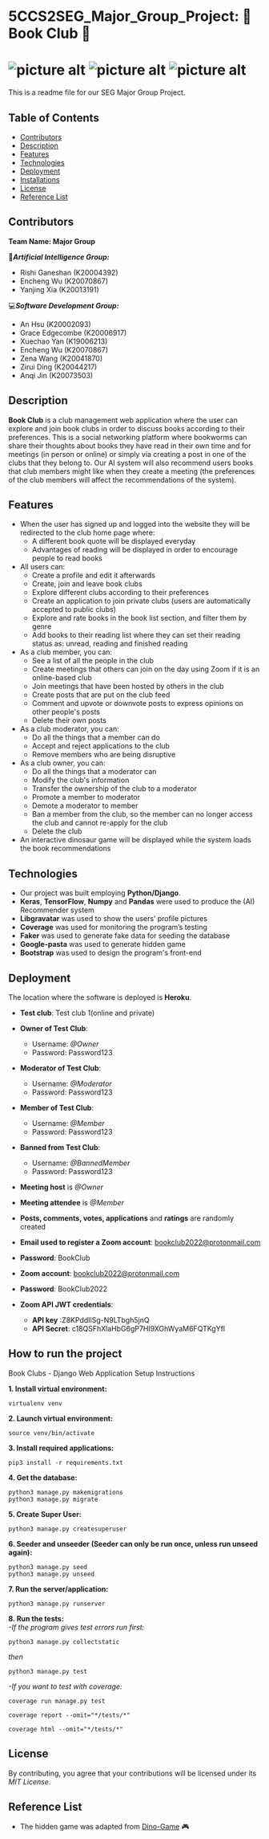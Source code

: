 # 5CCS2SEG_Major_Group_Project: :book: Book Club :book:
![picture alt](https://img.shields.io/badge/tests-607%20passed-brightgreen)
![picture alt](https://img.shields.io/badge/coverage-93%25-green)
![picture alt](https://img.shields.io/badge/licence-MIT-9cf)
=============
This is a readme file for our SEG Major Group Project.

## Table of Contents
  * [Contributors](#Contributors "Go to Contributors")
  * [Description](#Description "Go to Description")
  * [Features](#Features "Go to Features")
  * [Technologies](#Technologies "Go to Technologies")
  * [Deployment](#Deployment "Go to Deployment")
  * [Installations](#How-to-run-the-project "Go to Installations")
  * [License](#License "Go to License")
  * [Reference List](#Reference-list "Go to Reference List")

## Contributors
**Team Name: Major Group**  

:space_invader:***Artificial Intelligence Group:***
  * Rishi Ganeshan (K20004392)
  * Encheng Wu (K20070867)
  * Yanjing Xia (K20013191)

:computer:***Software Development Group:***
* An Hsu (K20002093)
* Grace Edgecombe (K20006917)
* Xuechao Yan (K19006213)
* Encheng Wu (K20070867)
* Zena Wang (K20041870)
* Zirui Ding (K20044217)
* Anqi Jin (K20073503)

## Description
**Book Club** is a club management web application where the user can explore and join book clubs in order to discuss books according to their preferences. This is a social networking platform where bookworms can share their thoughts about books they have read in their own time and for meetings (in person or online) or simply via creating a post in one of the clubs that they belong to. Our AI system will also recommend users books that club members might like when they create a meeting (the preferences of the club members will affect the recommendations of the system).

## Features
* When the user has signed up and logged into the website they will be redirected to the club home page where:
	* A different book quote will be displayed everyday
	* Advantages of reading will be displayed in order to encourage people to read books
* All users can:
	* Create a profile and edit it afterwards
	* Create, join and leave book clubs
	* Explore different clubs according to their preferences
	* Create an application to join private clubs (users are automatically accepted to public clubs)
	* Explore and rate books in the book list section, and filter them by genre
	* Add books to their reading list where they can set their reading status as: unread, reading and finished reading
* As a club member, you can:
  * See a list of all the people in the club
  * Create meetings that others can join on the day using Zoom if it is an online-based club
  * Join meetings that have been hosted by others in the club
  * Create posts that are put on the club feed
  * Comment and upvote or downvote posts to express opinions on other people's posts
  * Delete their own posts
* As a club moderator, you can:
  * Do all the things that a member can do
  * Accept and reject applications to the club
  * Remove members who are being disruptive
* As a club owner, you can:
  * Do all the things that a moderator can
  * Modify the club's information
  * Transfer the ownership of the club to a moderator
  * Promote a member to moderator
  * Demote a moderator to member
  * Ban a member from the club, so the member can no longer access the club and cannot re-apply for the club
  * Delete the club
* An interactive dinosaur game will be displayed while the system loads the book recommendations

## Technologies
* Our project was built employing **Python/Django**.
* **Keras**, **TensorFlow**, **Numpy** and **Pandas** were used to produce the (AI) Recommender system
* **Libgravatar** was used to show the users’ profile pictures
* **Coverage** was used for monitoring the program’s testing
* **Faker** was used to generate fake data for seeding the database
* **Google-pasta** was used to generate hidden game
* **Bootstrap** was used to design the program's front-end

<!-- The location where the software or software component is deployed and sufficient information to access it.  The latter includes access credentials for the different types of user who may employ the software. -->
## Deployment
The location where the software is deployed is **Heroku**.  

* **Test club**: Test club 1(online and private)  
* **Owner of Test Club**:  
  * Username: _@Owner_
  * Password: Password123  
* **Moderator of Test Club**:  
  * Username: _@Moderator_
  * Password: Password123  
* **Member of Test Club**:  
  * Username: _@Member_
  * Password: Password123  
* **Banned from Test Club**:  
  * Username: _@BannedMember_
  * Password: Password123  
* **Meeting host** is _@Owner_  
* **Meeting attendee** is _@Member_  
* **Posts, comments, votes, applications** and **ratings** are randomly created  

* **Email used to register a Zoom account**: bookclub2022@protonmail.com
* **Password**: BookClub

* **Zoom account**: bookclub2022@protonmail.com
* **Password**: BookClub2022

* **Zoom API JWT credentials**:
	* **API key** :Z8KPddIlSg-N9LTbgh5jnQ
	* **API Secret**: c18QSFhXlaHbG6gP7HI9XGhWyaM6FQTKgYfl

## How to run the project
Book Clubs - Django Web Application Setup Instructions  

**1. Install virtual environment:**  

    virtualenv venv  

**2. Launch virtual environment:**  

    source venv/bin/activate  

**3. Install required applications:**  

    pip3 install -r requirements.txt  

**4. Get the database:**  

    python3 manage.py makemigrations
    python3 manage.py migrate  

**5. Create Super User:**  

    python3 manage.py createsuperuser  

**6. Seeder and unseeder (Seeder can only be run once, unless run unseed again):**  

    python3 manage.py seed
    python3 manage.py unseed  

**7. Run the server/application:**  

    python3 manage.py runserver  

**8. Run the tests:**  
  *-If the program gives test errors run first:*  

    python3 manage.py collectstatic  
  *then*  

    python3 manage.py test  
  *-If you want to test with coverage:*    

    coverage run manage.py test

    coverage report --omit="*/tests/*"

    coverage html --omit="*/tests/*"



## License
By contributing, you agree that your contributions will be licensed under its *MIT License*.

## Reference List
* The hidden game was adapted from [Dino-Game](https://github.com/WebDevSimplified/chrome-dino-game-clone "Dino-Game") :video_game:
